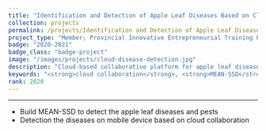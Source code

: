 ```yaml
---
title: "Identification and Detection of Apple Leaf Diseases Based on Cloud Collaboration and Convolutional Neural Network"
collection: projects
permalink: /projects/Identification and Detection of Apple Leaf Diseases Based on Cloud Collaboration and Convolutional Neural Network
project_type: "Member; Provincial Innovative Entrepreneurial Training Plan Program (2020 May to 2021 May)"
badge: "2020-2021"
badge_class: "badge-project"
image: "/images/projects/cloud-disease-detection.jpg"
description: "Cloud-based collaborative platform for apple leaf disease detection using MEAN-SSD model on mobile devices."
keywords: "<strong>cloud collaboration</strong>, <strong>MEAN-SSD</strong>, <strong>mobile detection</strong>, <strong>CNN</strong>"
rank: 2020
---
```


********************************

<p style="text-align: justify;">
<ul style="text-align: justify;">
<li>Build MEAN-SSD to detect the apple leaf diseases and pests</li>
<li>Detection the diseases on mobile device based on cloud collaboration</li>
</ul>
</p>
